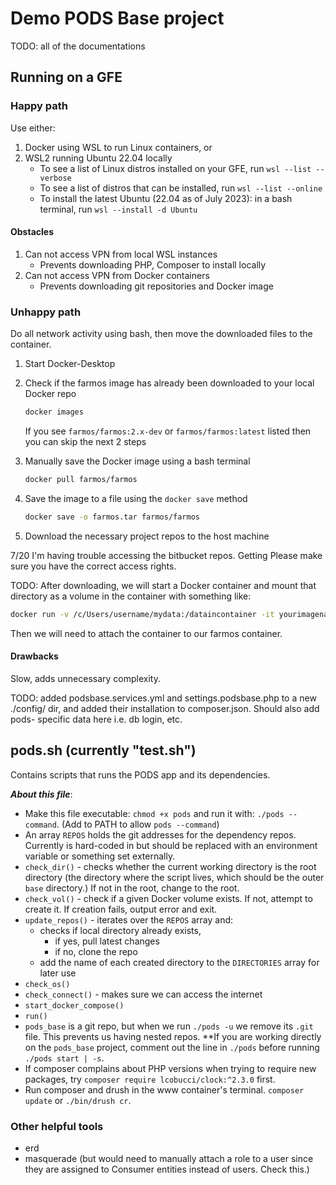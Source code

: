 # Demo PODS Base project

TODO: all of the documentations

## Running on a GFE

### Happy path

Use either:

1. Docker using WSL to run Linux containers, or
2. WSL2 running Ubuntu 22.04 locally
   - To see a list of Linux distros installed on your GFE, run `wsl --list --verbose`
   - To see a list of distros that can be installed, run `wsl --list --online`
   - To install the latest Ubuntu (22.04 as of July 2023): in a bash terminal, run `wsl --install -d Ubuntu`

#### Obstacles

1. Can not access VPN from local WSL instances
   - Prevents downloading PHP, Composer to install locally
2. Can not access VPN from Docker containers
   - Prevents downloading git repositories and Docker image

### Unhappy path

Do all network activity using bash, then move the downloaded files to the container.

1. Start Docker-Desktop

1. Check if the farmos image has already been downloaded to your local Docker repo

    ```bash
    docker images
    ```

    If you see `farmos/farmos:2.x-dev` or `farmos/farmos:latest` listed then you can skip the next 2 steps

1. Manually save the Docker image using a bash terminal

    ```bash
    docker pull farmos/farmos
    ```

1. Save the image to a file using the `docker save` method

    ```bash
    docker save -o farmos.tar farmos/farmos
    ```

1. Download the necessary project repos to the host machine

7/20 I'm having trouble accessing the bitbucket repos. Getting Please make sure you have the correct access rights.

TODO: After downloading, we will start a Docker container and mount that directory as a volume in the container with something like:

```bash
docker run -v /c/Users/username/mydata:/dataincontainer -it yourimagename /bin/bash
```

Then we will need to attach the container to our farmos container.

#### Drawbacks

Slow, adds unnecessary complexity.


TODO: added podsbase.services.yml and settings.podsbase.php to a new ./config/ dir, and added their installation to composer.json. Should also add pods-
specific data here i.e. db login, etc.

## pods.sh (currently "test.sh")

Contains scripts that runs the PODS app and its dependencies.

***About this file***:

- Make this file executable: `chmod +x pods` and run it with: `./pods --command`. (Add to PATH to allow `pods --command`)
- An array `REPOS` holds the git addresses for the dependency repos. Currently is hard-coded in but should be replaced with an environment variable or something set externally.
- `check_dir()` - checks whether the current working directory is the root directory (the directory where the script lives, which should be the outer `base` directory.) If not in the root, change to the root.
- `check_vol()` - check if a given Docker volume exists. If not, attempt to create it. If creation fails, output error and exit.
- `update_repos()` - iterates over the `REPOS` array and:
  - checks if local directory already exists,
    - if yes, pull latest changes
    - if no, clone the repo
  - add the name of each created directory to the `DIRECTORIES` array for later use
- `check_os()`
- `check_connect()` - makes sure we can access the internet
- `start_docker_compose()`
- `run()`
- `pods_base` is a git repo, but when we run `./pods -u` we remove its `.git` file. This prevents us having nested repos. **If you are working directly on the `pods_base` project, comment out the line in `./pods` before running `./pods start | -s`.
- If composer complains about PHP versions when trying to require new packages, try `composer require lcobucci/clock:^2.3.0` first.
- Run composer and drush in the www container's terminal. `composer update` or `./bin/drush cr`.

### Other helpful tools
- erd
- masquerade (but would need to manually attach a role to a user since they are assigned to Consumer entities instead of users. Check this.)

